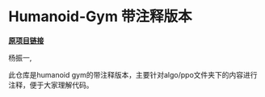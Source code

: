 # <a>Humanoid-Gym 带注释版本</a>

<a href="https://sites.google.com/view/humanoid-gym/"><strong>原项目链接</strong></a>


  <a>杨振一</a>, 

此仓库是humanoid gym的带注释版本，主要针对algo/ppo文件夹下的内容进行注释，便于大家理解代码。